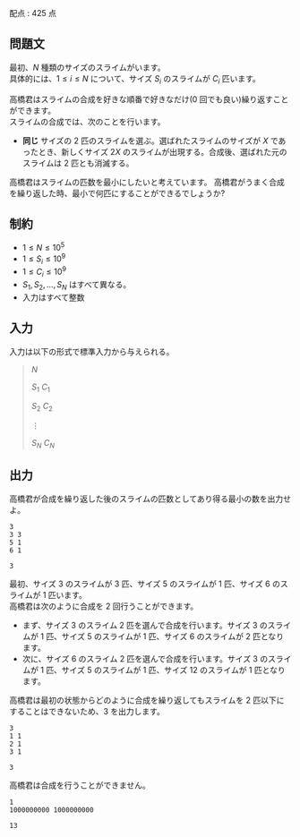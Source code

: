 配点 : $425$ 点

## 問題文

最初、$N$ 種類のサイズのスライムがいます。<br>
具体的には、$1\leq i\leq N$ について、サイズ $S_i$ のスライムが $C_i$ 匹います。

高橋君はスライムの合成を好きな順番で好きなだけ($0$ 回でも良い)繰り返すことができます。<br>
スライムの合成では、次のことを行います。

- **同じ** サイズの $2$ 匹のスライムを選ぶ。選ばれたスライムのサイズが $X$ であったとき、新しくサイズ $2X$ のスライムが出現する。合成後、選ばれた元のスライムは $2$ 匹とも消滅する。

高橋君はスライムの匹数を最小にしたいと考えています。
高橋君がうまく合成を繰り返した時、最小で何匹にすることができるでしょうか?

## 制約

- $1\leq N\leq 10^5$
- $1\leq S_i\leq 10^9$
- $1\leq C_i\leq 10^9$
- $S_1,S_2,\ldots,S_N$ はすべて異なる。
- 入力はすべて整数

## 入力

入力は以下の形式で標準入力から与えられる。

> $N$
> 
> $S_1$ $C_1$
> 
> $S_2$ $C_2$
> 
> $\vdots$
> 
> $S_N$ $C_N$

## 出力

高橋君が合成を繰り返した後のスライムの匹数としてあり得る最小の数を出力せよ。

```input1
3
3 3
5 1
6 1
```

```output1
3
```

最初、サイズ $3$ のスライムが $3$ 匹、サイズ $5$ のスライムが $1$ 匹、サイズ $6$ のスライムが $1$ 匹います。<br>
高橋君は次のように合成を $2$ 回行うことができます。

- まず、サイズ $3$ のスライム $2$ 匹を選んで合成を行います。サイズ $3$ のスライムが $1$ 匹、サイズ $5$ のスライムが $1$ 匹、サイズ $6$ のスライムが $2$ 匹となります。
- 次に、サイズ $6$ のスライム $2$ 匹を選んで合成を行います。サイズ $3$ のスライムが $1$ 匹、サイズ $5$ のスライムが $1$ 匹、サイズ $12$ のスライムが $1$ 匹となります。

高橋君は最初の状態からどのように合成を繰り返してもスライムを $2$ 匹以下にすることはできないため、$3$ を出力します。

```input2
3
1 1
2 1
3 1
```

```output2
3
```

高橋君は合成を行うことができません。

```input3
1
1000000000 1000000000
```

```output3
13
```